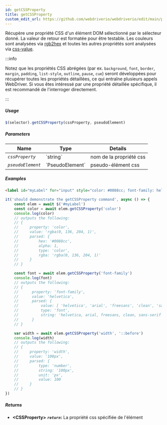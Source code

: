 ```yaml
---
id: getCSSProperty
title: getCSSProperty
custom_edit_url: https://github.com/webdriverio/webdriverio/edit/main/packages/webdriverio/src/commands/element/getCSSProperty.ts
---
```


Récupère une propriété CSS d'un élément DOM sélectionné par le sélecteur donné. La valeur de retour
est formatée pour être testable. Les couleurs sont analysées via [rgb2hex](https://www.npmjs.org/package/rgb2hex)
et toutes les autres propriétés sont analysées via [css-value](https://www.npmjs.org/package/css-value).

:::info

Notez que les propriétés CSS abrégées (par ex. `background`, `font`, `border`, `margin`,
`padding`, `list-style`, `outline`, `pause`, `cue`) seront développées pour récupérer toutes les propriétés
détaillées, ce qui entraîne plusieurs appels WebDriver. Si vous êtes intéressé par une propriété
détaillée spécifique, il est recommandé de l'interroger directement.

:::

##### Usage

```js
$(selector).getCSSProperty(cssProperty, pseudoElement)
```

##### Parameters

<table>
  <thead>
    <tr>
      <th>Name</th><th>Type</th><th>Details</th>
    </tr>
  </thead>
  <tbody>
    <tr>
      <td><code><var>cssProperty</var></code></td>
      <td>`string`</td>
      <td>nom de la propriété css</td>
    </tr>
    <tr>
      <td><code><var>pseudoElement</var></code></td>
      <td>`PseudoElement`</td>
      <td>pseudo-élément css</td>
    </tr>
  </tbody>
</table>

##### Examples

```html title="example.html"
<label id="myLabel" for="input" style="color: #0088cc; font-family: helvetica, arial, freesans, clean, sans-serif, width: 100px">Some Label</label>
```

```js title="getCSSProperty.js"
it('should demonstrate the getCSSProperty command', async () => {
    const elem = await $('#myLabel')
    const color = await elem.getCSSProperty('color')
    console.log(color)
    // outputs the following:
    // {
    //     property: 'color',
    //     value: 'rgba(0, 136, 204, 1)',
    //     parsed: {
    //         hex: '#0088cc',
    //         alpha: 1,
    //         type: 'color',
    //         rgba: 'rgba(0, 136, 204, 1)'
    //     }
    // }

    const font = await elem.getCSSProperty('font-family')
    console.log(font)
    // outputs the following:
    // {
    //      property: 'font-family',
    //      value: 'helvetica',
    //      parsed: {
    //          value: [ 'helvetica', 'arial', 'freesans', 'clean', 'sans-serif' ],
    //          type: 'font',
    //          string: 'helvetica, arial, freesans, clean, sans-serif'
    //      }
    // }

    var width = await elem.getCSSProperty('width', '::before')
    console.log(width)
    // outputs the following:
    // {
    //     property: 'width',
    //     value: '100px',
    //     parsed: {
    //         type: 'number',
    //         string: '100px',
    //         unit: 'px',
    //         value: 100
    //     }
    // }
})
```

##### Returns

- **&lt;CSSProperty&gt;**
            **<code><var>return</var></code>:**                  La propriété css spécifiée de l'élément